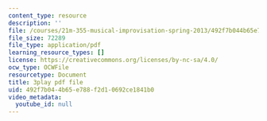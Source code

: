 ```yaml
---
content_type: resource
description: ''
file: /courses/21m-355-musical-improvisation-spring-2013/492f7b044b65e788f2d10692ce1841b0_DD0VDr65wmo.pdf
file_size: 72289
file_type: application/pdf
learning_resource_types: []
license: https://creativecommons.org/licenses/by-nc-sa/4.0/
ocw_type: OCWFile
resourcetype: Document
title: 3play pdf file
uid: 492f7b04-4b65-e788-f2d1-0692ce1841b0
video_metadata:
  youtube_id: null
---
```

